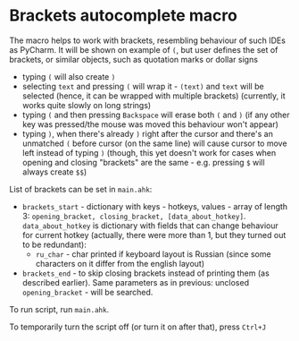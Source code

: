 # Brackets autocomplete macro

The macro helps to work with brackets, resembling behaviour of such 
IDEs as PyCharm. It will be shown on example of `(`, but user defines the set of brackets, 
or similar objects, such as quotation marks or dollar signs
- typing `(` will also create `)`
- selecting `text` and pressing `(` will wrap it - `(text)` and `text` will be selected (hence, it
  can be wrapped with multiple brackets) (currently, it works quite slowly on long strings)
- typing `(` and then pressing `Backspace` will erase both `(` and `)` (if any other key was pressed/the mouse was moved
  this behaviour won't appear)
- typing `)`, when there's already `)` right after the cursor and there's an unmatched
`(` before cursor (on the same line) will cause cursor to move left instead of typing `)` (though,
   this yet doesn't work for cases when opening and closing "brackets" are the same - e.g. pressing
  `$` will always create `$$`)
  
List of brackets can be set in `main.ahk`:

- `brackets_start` - dictionary with keys - hotkeys, values - array of length 3: `opening_bracket, closing_bracket,
  [data_about_hotkey]`.
  `data_about_hotkey` is dictionary with fields that can change behaviour for current hotkey (actually, there were more
  than 1, but they turned out to be redundant):
  - `ru_char` - char printed if keyboard layout is Russian (since some characters on it differ from the english layout)
- `brackets_end` - to skip closing brackets instead of printing them (as described earlier).
Same parameters as in previous: unclosed `opening_bracket` - will be searched.

To run script, run `main.ahk`.

To temporarily turn the script off (or turn it on after that), press `Ctrl+J`
